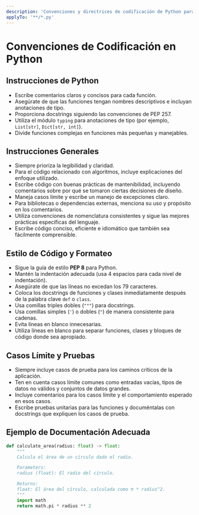 ```yaml
---
description: 'Convenciones y directrices de codificación de Python para mantener la calidad y la coherencia en el proyecto.'
applyTo: '**/*.py'
---
```


# Convenciones de Codificación en Python

## Instrucciones de Python

- Escribe comentarios claros y concisos para cada función.
- Asegúrate de que las funciones tengan nombres descriptivos e incluyan anotaciones de tipo.
- Proporciona docstrings siguiendo las convenciones de PEP 257.
- Utiliza el módulo `typing` para anotaciones de tipo (por ejemplo, `List[str]`, `Dict[str, int]`).
- Divide funciones complejas en funciones más pequeñas y manejables.

## Instrucciones Generales

- Siempre prioriza la legibilidad y claridad.
- Para el código relacionado con algoritmos, incluye explicaciones del enfoque utilizado.
- Escribe código con buenas prácticas de mantenibilidad, incluyendo comentarios sobre por qué se tomaron ciertas decisiones de diseño.
- Maneja casos límite y escribe un manejo de excepciones claro.
- Para bibliotecas o dependencias externas, menciona su uso y propósito en los comentarios.
- Utiliza convenciones de nomenclatura consistentes y sigue las mejores prácticas específicas del lenguaje.
- Escribe código conciso, eficiente e idiomático que también sea fácilmente comprensible.

## Estilo de Código y Formateo

- Sigue la guía de estilo **PEP 8** para Python.
- Mantén la indentación adecuada (usa 4 espacios para cada nivel de indentación).
- Asegúrate de que las líneas no excedan los 79 caracteres.
- Coloca los docstrings de funciones y clases inmediatamente después de la palabra clave `def` o `class`.
- Usa comillas triples dobles (`"""`) para docstrings.
- Usa comillas simples (`'`) o dobles (`"`) de manera consistente para cadenas.
- Evita líneas en blanco innecesarias.
- Utiliza líneas en blanco para separar funciones, clases y bloques de código donde sea apropiado.

## Casos Límite y Pruebas

- Siempre incluye casos de prueba para los caminos críticos de la aplicación.
- Ten en cuenta casos límite comunes como entradas vacías, tipos de datos no válidos y conjuntos de datos grandes.
- Incluye comentarios para los casos límite y el comportamiento esperado en esos casos.
- Escribe pruebas unitarias para las funciones y documéntalas con docstrings que expliquen los casos de prueba.

## Ejemplo de Documentación Adecuada

```python
def calculate_area(radius: float) -> float:
    """
    Calcula el área de un círculo dado el radio.

    Parameters:
    radius (float): El radio del círculo.

    Returns:
    float: El área del círculo, calculada como π * radius^2.
    """
    import math
    return math.pi * radius ** 2
```
